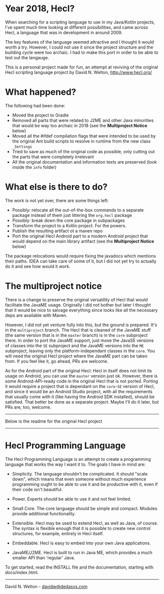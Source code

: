 Year 2018, Hecl?
================

When searching for a scripting language to use in my Java/Kotlin projects, I've spent much time looking at different possibilities, and came across Hecl, a language that was in development in around 2009.

The key features of the language seemed attractive and I thought it would worth a try. However, I could not use it since the project structure and the building cycle were too archaic. I had to make this port in order to be able to test out the langauge.

This is a personal project made for fun, an attempt at reviving of the original Hecl scripting language project by David N. Welton, http://www.hecl.org/


What happened?
==============

The following had been done:

* Moved the project to Gradle
* Removed all parts that were related to J2ME and other Java minorities that would be way too archaic in 2018 (see the **Multiproject Notice** below)
* Moved all the #ifdef compilation flags that were intended to be used by the original Ant build scripts to resolve in runtime from the new class `_Settings`
* Tried to save as much of the original code as possible, only cutting out the parts that were completely irrelevant
* All the original documentation and information texts are preserved (look inside the `info` folder)


What else is there to do?
=========================

The work is not yet over, there are some things left:

* Possibly: relocate all the out-of-the-box commands to a separate package instead of them just littering the `org.hecl` package
* Possibly: break down the core package in subpackages
* Transform the project to a Kotlin project. For the powers.
* Publish the resulting artifact ot a maven repo
* Port the original Hecl Android part to a modern Android project that would depend on the main library artifact (see the **Multiproject Notice** below)

The package relocations would require fixing the javadocs which mentions their paths. IDEA can take care of some of it, but I did not yet try to actually do it and see how would it work.

The multiproject notice
=======================

There is a change to preserve the original versatility of Hecl that would facilitate the JavaME usage. Originally I did not bother but later I thought that it would be nice to salvage everything since looks like all the necessary deps are available with Maven.

However, I did not yet venture fully into this, but the ground is prepared. It's in the `multiproject` branch. The Hecl that is cleaned of the JavaME stuff (the same version that is in the `master` branch) is in the `core` subproject there. In order to port the JavaME support, just move the JavaSE versions of classes into the `SE` subproject and the JavaME versions into the `ME` subproject, leaving only the platform-independant classes in the `core`. You will need the original Hecl project where the JavaME part can be taken from. If you feel like it, go ahead, PRs are welcome.

As for the Android part of the original Hecl: Hecl in itself does not limit its usage on Android, you can use the `master` version just ok. However, there is some Android-API-ready code in the original Hecl that is not ported. Porting it would require a project that is dependant on the `core`-`SE` version of Hecl, and since it would be an Android Studio project, with all the requirements that usually come with it (like having the Android SDK installed), should be satisfied. That better be done as a separate project. Maybe I'll do it later, but PRs are, too, welcome. 

----------------------------------------------------------------

Below is the readme for the original Hecl project

----------------------------------------------------------------

Hecl Programming Language
=========================

The Hecl Programming Language is an attempt to create a programming
language that works the way I want it to.  The goals I have in mind
are:

* Simplicity.  The language shouldn't be complicated.  It should
  "scale down", which means that even someone without much experience
  programming ought to be able to use it and be productive with it,
  even if their code isn't beautiful.

* Power.  Experts should be able to use it and not feel limited.

* Small Core.  The core language should be simple and compact.
  Modules provide additional functionality.

* Extensible.  Hecl may be used to extend Hecl, as well as Java, of
  course.  The syntax is flexible enough that it is possible to create
  new control structures, for example, entirely in Hecl itself.

* Embeddable.  Hecl is easy to embed into your own Java applications.

* JavaME/J2ME.  Hecl is built to run in Java ME, which provides a much
  smaller API than 'regular' Java.

To get started, read the INSTALL file and the documentation, starting
with docs/index.html.

----

David N. Welton - davidw@dedasys.com
